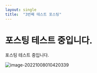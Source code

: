 ```yaml
---
layout: single
title:  "3번째 테스트 포스팅"		
---
```


# 포스팅 테스트 중입니다.

포스팅 테스트 중입니다.

![image-20221008010420339](C:\dave\github_blog\jmk360.github.io\images\2022-10-08-third\image-20221008010420339.png)

